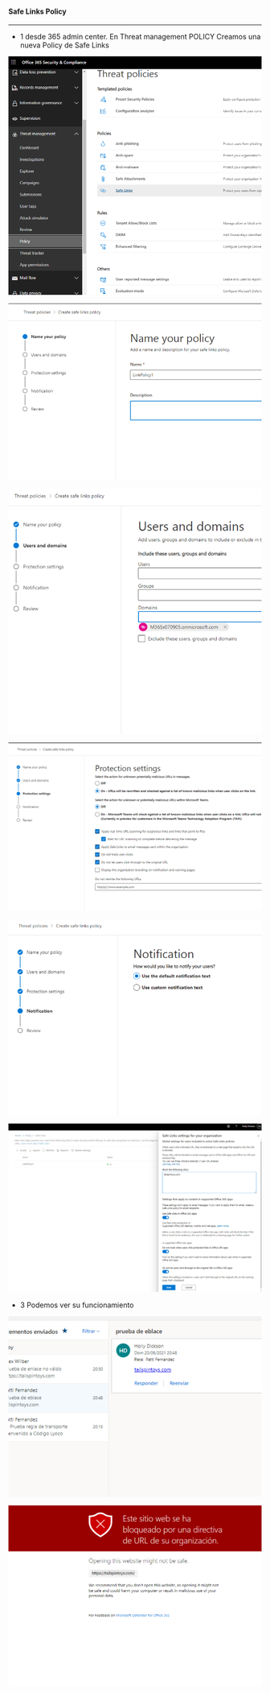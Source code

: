 #### Safe Links Policy

---

 

- 1 desde 365 admin center. En Threat management POLICY Creamos una nueva Policy de Safe Links


![2_2001.PNG](./2_001.PNG)

![2_2001.PNG](./2_002.PNG)

![2_2001.PNG](./2_003.PNG)

![2_2001.PNG](./2_004.PNG)

![2_2001.PNG](./2_005.PNG)

![2_2001.PNG](./2_007.PNG)

 
- 3 Podemos ver su funcionamiento

![2_1009.PNG](./2_1008.PNG)

![2_1009.PNG](./2_1009.PNG)


 